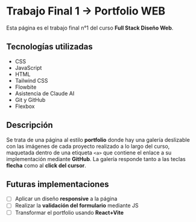 # Trabajo Final 1 → Portfolio WEB

Esta página es el trabajo final n°1 del curso **Full Stack Diseño Web**.

## Tecnologías utilizadas
- CSS  
- JavaScript  
- HTML  
- Tailwind CSS  
- Flowbite  
- Asistencia de Claude AI  
- Git y GitHub  
- Flexbox  

## Descripción
Se trata de una página al estilo **portfolio** donde hay una galería deslizable con las imágenes de cada proyecto realizado a lo largo del curso, maquetada dentro de una etiqueta `<a>` que contiene el enlace a su implementación mediante **GitHub**. La galería responde tanto a las teclas **flecha** como al **click del cursor**.

## Futuras implementaciones
- [ ] Aplicar un diseño **responsive** a la página  
- [ ] Realizar la **validación del formulario** mediante JS  
- [ ] Transformar el portfolio usando **React+Vite**  
